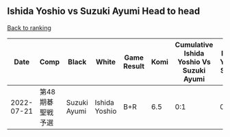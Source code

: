 ## Ishida Yoshio vs Suzuki Ayumi Head to head

[Back to ranking](../../index.md)




| **Date** | **Comp** | **Black** | **White** | **Game Result** | **Komi** | **Cumulative Ishida Yoshio Vs Suzuki Ayumi** | **Ishida Yoshio Streak** | **Suzuki Ayumi Streak** | 
| --- | --- | --- | --- | --- | --- | --- | --- | --- |
| 2022-07-21 | 第48期碁聖戦予選 | Suzuki Ayumi | Ishida Yoshio | B+R | 6.5 | 0:1 | 0 | 1 |




